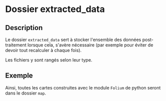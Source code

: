 # Dossier extracted_data

## Description

Le dossier `extracted_data` sert à stocker l'ensemble des données post-traitement lorsque cela, s'avère nécessaire (par exemple pour éviter de devoir tout recalculer à chaque fois).

Les fichiers y sont rangés selon leur type.

## Exemple

Ainsi, toutes les cartes construites avec le module `Folium` de python seront dans le dossier `map`.